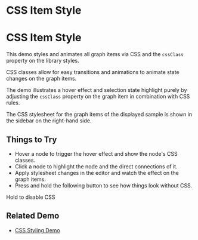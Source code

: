 <!--
 //////////////////////////////////////////////////////////////////////////////
 // @license
 // This file is part of yFiles for HTML 2.6.
 // Use is subject to license terms.
 //
 // Copyright (c) 2000-2024 by yWorks GmbH, Vor dem Kreuzberg 28,
 // 72070 Tuebingen, Germany. All rights reserved.
 //
 //////////////////////////////////////////////////////////////////////////////
-->
# CSS Item Style

# CSS Item Style

This demo styles and animates all graph items via CSS and the `cssClass` property on the library styles.

CSS classes allow for easy transitions and animations to animate state changes on the graph items.

The demo illustrates a hover effect and selection state highlight purely by adjusting the `cssClass` property on the graph item in combination with CSS rules.

The CSS stylesheet for the graph items of the displayed sample is shown in the sidebar on the right-hand side.

## Things to Try

- Hover a node to trigger the hover effect and show the node's CSS classes.
- Click a node to highlight the node and the direct connections of it.
- Apply stylesheet changes in the editor and watch the effect on the graph items.
- Press and hold the following button to see how things look without CSS.

Hold to disable CSS

## Related Demo

- [CSS Styling Demo](../../style/cssstyling/)
